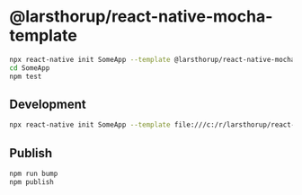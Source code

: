# @larsthorup/react-native-mocha-template

```bash
npx react-native init SomeApp --template @larsthorup/react-native-mocha-template
cd SomeApp
npm test
```

## Development

```bash
npx react-native init SomeApp --template file:///c:/r/larsthorup/react-native-ble-plx-sandbox/packages/@larsthorup/react-native-mocha-template
```

## Publish

```bash
npm run bump
npm publish
```
